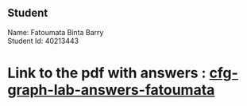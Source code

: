 
## Student 

Name: Fatoumata Binta Barry  
Student Id: 40213443

# Link to the pdf with answers : [cfg-graph-lab-answers-fatoumata](https://goldenrod-bee-13f.notion.site/cfg-graph-lab-cc2a7961e1df46acb608a365aa0d6ac4?pvs=4)

